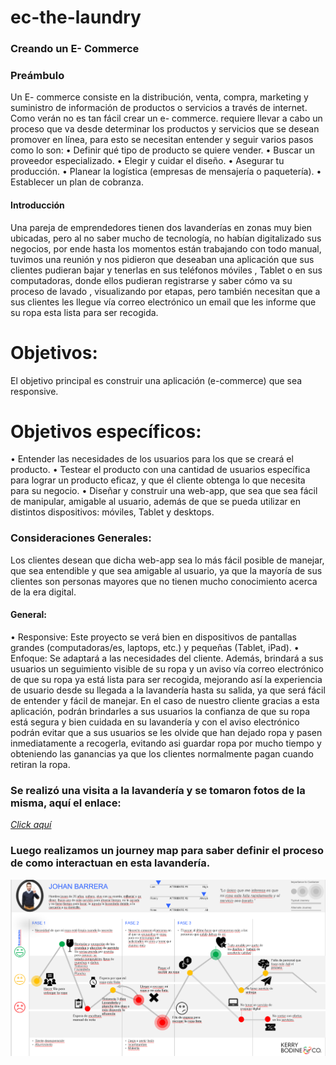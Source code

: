 # ec-the-laundry

### Creando un E- Commerce 
### Preámbulo
Un E- commerce consiste en la distribución, venta, compra, marketing y suministro de información de productos o servicios a través de internet.  Como verán no es tan fácil crear un e- commerce. requiere llevar a cabo un proceso que va desde determinar los productos y servicios que se desean promover en línea, para esto se necesitan entender y seguir varios pasos como lo son:
•	Definir qué tipo de producto se quiere vender.
•	Buscar un proveedor especializado.
•	Elegir y cuidar el diseño.
•	Asegurar tu producción.
•	Planear la logística (empresas de mensajería o paquetería).
•	Establecer un plan de cobranza.
#### Introducción
Una pareja de emprendedores tienen dos lavanderías en zonas muy bien ubicadas, pero al no saber mucho de tecnología, no habían digitalizado sus negocios, por ende hasta los momentos están trabajando con todo manual, tuvimos una reunión y nos pidieron que deseaban una aplicación  que sus clientes pudieran bajar y tenerlas en sus teléfonos móviles , Tablet o en sus computadoras, donde ellos pudieran registrarse y saber cómo va su proceso de lavado , visualizando por etapas, pero también necesitan que a sus clientes les llegue vía correo electrónico un email que les informe que su ropa esta lista para ser recogida. 

# Objetivos:

El objetivo principal es construir una aplicación (e-commerce) que sea responsive.

# Objetivos específicos:
•	Entender las necesidades de los usuarios para los que se creará el producto.
•	Testear el producto con una cantidad de usuarios específica para lograr un producto eficaz, y que él cliente obtenga lo que necesita para su negocio.
•	Diseñar y construir una web-app, que sea que sea fácil de manipular, amigable al usuario, además de que se pueda utilizar en distintos dispositivos: móviles, Tablet y desktops.
### Consideraciones Generales:
Los clientes desean que dicha web-app sea lo más fácil posible de manejar, que sea entendible y que sea amigable al usuario, ya que la mayoría de sus clientes son personas mayores que no tienen mucho conocimiento acerca de la era digital.

#### General:
•	Responsive: Este proyecto se verá bien en dispositivos de pantallas grandes (computadoras/es, laptops, etc.) y pequeñas (Tablet, iPad).
•	Enfoque: Se adaptará a las necesidades del cliente. Además, brindará a sus usuarios un seguimiento visible de su ropa y un aviso vía correo electrónico de que su ropa ya está lista para ser recogida, mejorando así la experiencia de usuario desde su llegada a la lavandería hasta su salida, ya que será fácil de entender y fácil de manejar. En el caso de nuestro cliente gracias a esta aplicación, podrán brindarles a sus usuarios la confianza de que su ropa está segura y bien cuidada en su lavandería y con el aviso electrónico podrán evitar que a sus usuarios se les olvide que han dejado ropa y pasen inmediatamente a recogerla, evitando asi guardar ropa por mucho tiempo y obteniendo las ganancias ya que los clientes normalmente pagan cuando retiran la ropa.

### Se realizó una visita a la lavandería y se tomaron fotos de la misma, aquí el enlace:
[_Click aquí_](https://drive.google.com/drive/folders/1LhUJh1aGiIx_UQ0MzhEPiti-BEitNlTf?usp=sharing)

### Luego realizamos un journey map para saber definir el proceso de como interactuan en esta lavandería.

![journey map](./img/cj.png)

